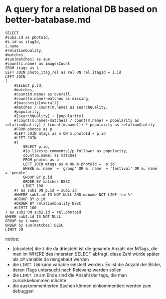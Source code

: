 # A query for a relational DB based on better-batabase.md

```
SELECT
#sub2.id as photoId,
#i.id as itagId,
i.name
#relationQuality,
#matches,
#sum(matches) as sum
#count(i.name) as imagesCount
FROM itags as i
LEFT JOIN photo_itag_rel as rel ON rel.itagId = i.id
LEFT JOIN
(
    #SELECT p.id,
    #matches,
    #count(m.name) as overall,
    #count(m.name)-matches as missing,
    #[matches]/[overall]
    #matches / count(m.name) as searchQuality,
    #popularity,
    #[searchQuality] + [popularity]
    #(count(m.name)-matches) / count(m.name) + popularity as relationQuality) / (count(m.name))) * popularity as relationQuality
    #FROM photos as p
    #LEFT JOIN mtags as m ON m.photoId = p.id
    #LEFT JOIN
    #(
        SELECT p.id,
		#(p.likes+p.comments)/p.follower as popularity,
		count(m.name) as matches
        FROM photos as p
        LEFT JOIN mtags as m ON m.photoId =  p.id
        WHERE m.`name` = 'group' OR m.`name` = 'festival' OR m.`name` = 'people'
        GROUP BY p.id
		ORDER BY matches DESC
		LIMIT 100
    #) as sub1 ON p.id = sub1.id 
    #WHERE sub1.id IS NOT NULL AND m.name NOT LIKE 'no %'
    #GROUP BY p.id
    #ORDER BY relationQuality DESC
    #LIMIT 100
) as sub2 ON sub2.id = rel.photoId
WHERE sub2.id IS NOT NULL
GROUP by i.name
ORDER by sum(matches) DESC
LIMIT 20
```

notice: 
- [obsolete] die ```3``` die da drinsteht ist die gesamte Anzahl der MTags, die man im WHERE des innersten SELECT abfragt. diese Zahl würde später als c# variable da reingebaut werden
- die ```LIMIT 100``` kann variable einstellt werden. Es ist die Anzahl der Bilder, deren ITags untersucht nach Relevanz werden sollen
- die ```LIMIT 20``` am Ende sind die Anzahl der tags, die man zurückbekommen möchte
- die auskommentierten Sachen können einkommentiert werden zum debuggen
